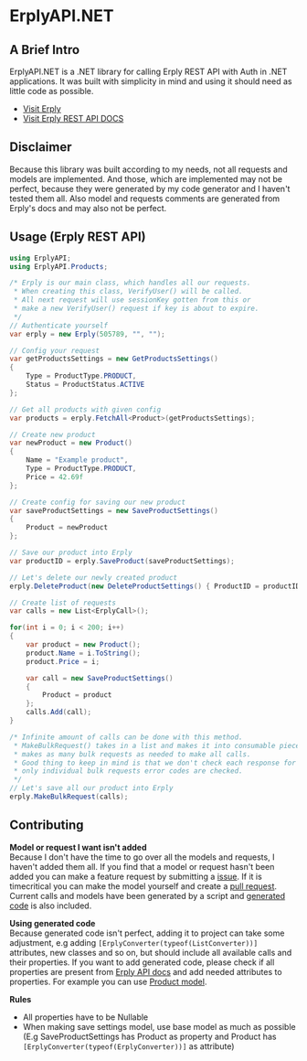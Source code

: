 ErplyAPI.NET
======================

A Brief Intro
-------------------

ErplyAPI.NET is a .NET library for calling Erply REST API with Auth in .NET applications. It was built with simplicity in mind and using it should need as little code as possible. 

* [Visit Erply](https://erply.com/)
* [Visit Erply REST API DOCS](https://learn-api.erply.com/requests/)

Disclaimer
-------------------

Because this library was built according to my needs, not all requests and models are implemented. And those, which are implemented may not be perfect, because they were generated by my code generator and I haven't tested them all.
Also model and requests comments are generated from Erply's docs and may also not be perfect.

Usage (Erply REST API)
-------------------
  
```cs
using ErplyAPI;
using ErplyAPI.Products;

/* Erply is our main class, which handles all our requests.
 * When creating this class, VerifyUser() will be called.
 * All next request will use sessionKey gotten from this or
 * make a new VerifyUser() request if key is about to expire.
 */
// Authenticate yourself
var erply = new Erply(505789, "", "");

// Config your request
var getProductsSettings = new GetProductsSettings()
{
    Type = ProductType.PRODUCT,
    Status = ProductStatus.ACTIVE
};

// Get all products with given config
var products = erply.FetchAll<Product>(getProductsSettings);

// Create new product
var newProduct = new Product()
{
    Name = "Example product",
    Type = ProductType.PRODUCT,
    Price = 42.69f
};

// Create config for saving our new product
var saveProductSettings = new SaveProductSettings()
{
    Product = newProduct
};

// Save our product into Erply
var productID = erply.SaveProduct(saveProductSettings);

// Let's delete our newly created product
erply.DeleteProduct(new DeleteProductSettings() { ProductID = productID });

// Create list of requests
var calls = new List<ErplyCall>();

for(int i = 0; i < 200; i++)
{
    var product = new Product();
    product.Name = i.ToString();
    product.Price = i;

    var call = new SaveProductSettings()
    {
        Product = product
    };
    calls.Add(call);
}

/* Infinite amount of calls can be done with this method.
 * MakeBulkRequest() takes in a list and makes it into consumable pieces for Erply and 
 * makes as many bulk requests as needed to make all calls.
 * Good thing to keep in mind is that we don't check each response for succes or failure,
 * only individual bulk requests error codes are checked. 
 */ 
// Let's save all our product into Erply
erply.MakeBulkRequest(calls);
```

Contributing
-------------------

**Model or request I want isn't added**\
Because I don't have the time to go over all the models and requests, I haven't added them all. If you find that a model or request hasn't been added you can make a feature request by submitting a [issue](https://github.com/Kedireng/ErplyApi.NET/issues/new).
If it is timecritical you can make the model yourself and create a [pull request](https://github.com/Kedireng/ErplyApi.NET/pulls).
Current calls and models have been generated by a script and [generated code](https://github.com/Kedireng/ErplyApi.NET/tree/main/GeneratedCode) is also included.

**Using generated code**\
Because generated code isn't perfect, adding it to project can take some adjustment, e.g adding `[ErplyConverter(typeof(ListConverter))]` attributes, new classes and so on, but should include all available calls and their properties. If you want to add generated code, please check if all properties are present from [Erply API docs](https://learn-api.erply.com/requests/) and add needed attributes to properties. For example you can use [Product model](https://github.com/Kedireng/ErplyApi.NET/blob/main/ErplyAPI/Products/Models.cs).

**Rules**

* All properties have to be Nullable
* When making save settings model, use base model as much as possible (E.g SaveProductSettings has Product as property and Product has `[ErplyConverter(typeof(ErplyConverter))]` as attribute)
